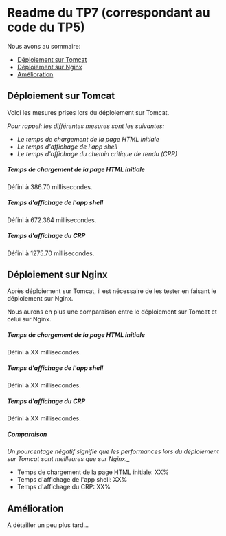 # Readme du TP7 (correspondant au code du TP5)

Nous avons au sommaire:
- [Déploiement sur Tomcat](#déploiement-sur-tomcat)
- [Déploiement sur Nginx](#déploiement-sur-nginx)
- [Amélioration](#amélioration)


## Déploiement sur Tomcat

Voici les mesures prises lors du déploiement sur Tomcat.

*Pour rappel: les différentes mesures sont les suivantes:*
- *Le temps de chargement de la page HTML initiale*
- *Le temps d'affichage de l'app shell*
- *Le temps d'affichage du chemin critique de rendu (CRP)*

##### Temps de chargement de la page HTML initiale

Défini à 386.70 millisecondes.

##### Temps d'affichage de l'app shell

Défini à 672.364 millisecondes.

##### Temps d'affichage du CRP

Défini à 1275.70 millisecondes.


## Déploiement sur Nginx

Après déploiement sur Tomcat, il est nécessaire de les tester en faisant le déploiement sur Nginx.

Nous aurons en plus une comparaison entre le déploiement sur Tomcat et celui sur Nginx.

##### Temps de chargement de la page HTML initiale

Défini à XX millisecondes.

##### Temps d'affichage de l'app shell

Défini à XX millisecondes.

##### Temps d'affichage du CRP

Défini à XX millisecondes.

##### Comparaison

*Un pourcentage négatif signifie que les performances lors du déploiement sur Tomcat sont meilleures que sur Nginx._*

- Temps de chargement de la page HTML initiale: XX%
- Temps d'affichage de l'app shell: XX%
- Temps d'affichage du CRP: XX%

## Amélioration

A détailler un peu plus tard...
